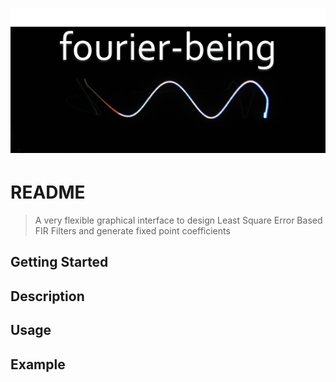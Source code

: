 # ![fourier-being](logo.png)
# README
> A very flexible graphical interface to design Least Square Error Based FIR Filters and generate fixed point coefficients 

## Getting Started

## Description

## Usage

## Example

